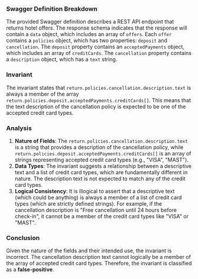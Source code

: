 ### Swagger Definition Breakdown
The provided Swagger definition describes a REST API endpoint that returns hotel offers. The response schema indicates that the response will contain a `data` object, which includes an array of `offers`. Each `offer` contains a `policies` object, which has two properties: `deposit` and `cancellation`. The `deposit` property contains an `acceptedPayments` object, which includes an array of `creditCards`. The `cancellation` property contains a `description` object, which has a `text` string.

### Invariant
The invariant states that `return.policies.cancellation.description.text` is always a member of the array `return.policies.deposit.acceptedPayments.creditCards[]`. This means that the text description of the cancellation policy is expected to be one of the accepted credit card types.

### Analysis
1. **Nature of Fields**: The `return.policies.cancellation.description.text` is a string that provides a description of the cancellation policy, while `return.policies.deposit.acceptedPayments.creditCards[]` is an array of strings representing accepted credit card types (e.g., "VISA", "MAST").
2. **Data Types**: The invariant suggests a relationship between a descriptive text and a list of credit card types, which are fundamentally different in nature. The description text is not expected to match any of the credit card types.
3. **Logical Consistency**: It is illogical to assert that a descriptive text (which could be anything) is always a member of a list of credit card types (which are strictly defined strings). For example, if the cancellation description is "Free cancellation until 24 hours before check-in", it cannot be a member of the credit card types like "VISA" or "MAST".

### Conclusion
Given the nature of the fields and their intended use, the invariant is incorrect. The cancellation description text cannot logically be a member of the array of accepted credit card types. Therefore, the invariant is classified as a **false-positive**.
